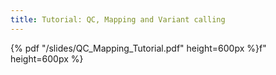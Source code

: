 ```yaml
---
title: Tutorial: QC, Mapping and Variant calling
---
```


{% pdf "/slides/QC_Mapping_Tutorial.pdf" height=600px %}f" height=600px %}
